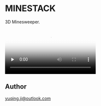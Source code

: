 # MINESTACK

3D Minesweeper.

<video controls="" preload="none" poster="https://raw.githubusercontent.com/gniquyij/minestack/gh-pages/cover.png"><source src="https://www.youtube.com/watch?v=cfZS67XCwYc" type="video/mp4"></video>

## Author

yuqing.ji@outlook.com